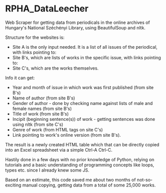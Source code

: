 # RPHA_DataLeecher
Web Scraper for getting data from periodicals in the online archives of Hungary's National Széchényi Library, using BeautifulSoup and nltk. 

Structure for the websites is:
- Site A is the only input needed. It is a list of all issues of the periodical, with links pointing to:
- Site B's, which are lists of works in the specific issue, with links pointing to:
- Site C's, which are the works themselves.

Info it can get:
- Year and month of issue in which work was first published (from site B's)
- Name of author (from site B's)
- Gender of author - done by checking name against lists of male and female names (from site B's)
- Title of work (from site B's)
- Incipit (beginning sentence(s)) of work - getting sentences was done using nltk (from site C's)
- Genre of work (from HTML tags on site C's)
- Link pointing to work's online version (from site B's).

The result is a newly created HTML table which that can be directly copied into an Excel spreadsheet via a simple Ctrl-A Ctrl-C.


Hastily done in a few days with no prior knowledge of Python, relying on tutorials and a basic understanding of programming concepts like loops, types etc. since I already knew some JS.

Based on an estimate, this code saved me about two months of not-so-exciting manual copying, getting data from a total of some 25,000 works.
